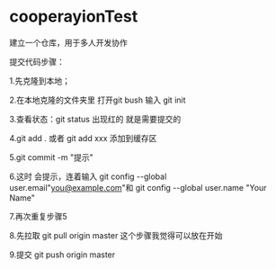 ﻿# cooperayionTest
建立一个仓库，用于多人开发协作

提交代码步骤：
 
1.先克隆到本地；
 

2.在本地克隆的文件夹里 打开git bush  输入 git init
 

3.查看状态：git status  出现红的 就是需要提交的


4.git add . 或者 git add xxx 添加到缓存区
 

5.git commit -m "提示"
 

6.这时 会提示，连着输入  git config --global user.email"you@example.com"和  git config --global user.name "Your Name"
 

7.再次重复步骤5
 

8.先拉取  git pull origin master  这个步骤我觉得可以放在开始
 

9.提交  git push origin master